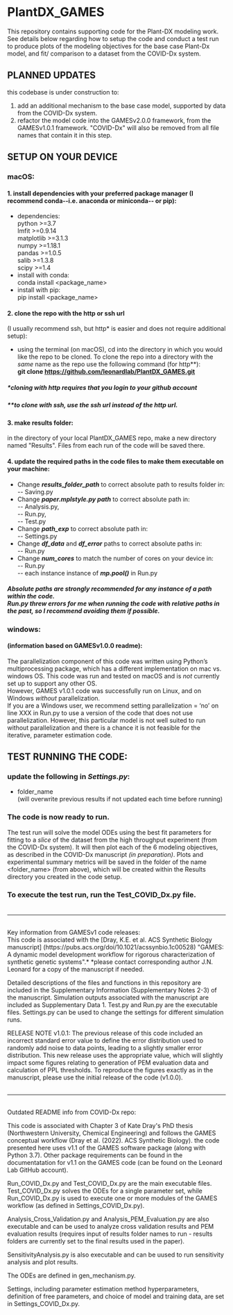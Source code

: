 # PlantDX_GAMES

This repository contains supporting code for the Plant-DX modeling work. See details below regarding how to setup the code and conduct a test run to produce plots of the modeling objectives for the base case Plant-Dx model, and fit/ comparison to a dataset from the COVID-Dx system. <br />

## PLANNED UPDATES <br />
this codebase is under construction to:
1. add an additional mechanism to the base case model, supported by data from the COVID-Dx system. <br />
2. refactor the model code into the GAMESv2.0.0 framework,  from the GAMESv1.0.1 framework. "COVID-Dx" will also be removed from all file names that contain it in this step.<br />

## SETUP ON YOUR DEVICE <br />
### macOS: <br />
#### 1. install dependencies with your preferred package manager (I recommend conda--i.e. anaconda or miniconda-- or pip): <br />
- dependencies: <br />
python >=3.7 <br />
lmfit >=0.9.14 <br />
matplotlib >=3.1.3 <br />
numpy >=1.18.1 <br />
pandas >=1.0.5 <br />
salib >=1.3.8 <br />
scipy >=1.4 <br />
- install with conda: <br />
conda install <package_name> <br /> 
- install with pip: <br /> 
pip install <package_name> <br />

#### 2. clone the repo with the http or ssh url <br />
(I usually recommend ssh, but http* is easier and does not require additional setup): <br />
- using the terminal (on macOS), cd into the directory in which you would like the repo to be cloned. To clone the repo into a directory with the *same* name as the repo use the following command (for http**):<br />
**git clone https://github.com/leonardlab/PlantDX_GAMES.git** <br />
##### *cloning with http requires that you login to your github account <br />
##### **to clone with ssh, use the ssh url instead of the http url. <br />

#### 3. make results folder: <br />
in the directory of your local PlantDX_GAMES repo, make a new directory named "Results". Files from each run of the code will be saved there. <br />

#### 4. update the required paths in the code files to make them executable on your machine: <br />
- Change ***results_folder_path*** to correct absolute path to results folder in: <br />
-- Saving.py 
- Change ***paper.mplstyle.py path*** to correct absolute path in: <br />
-- Analysis.py,<br />
-- Run.py, <br />
-- Test.py <br />
- Change ***path_exp*** to correct absolute path in: <br />
-- Settings.py<br />
- Change ***df_data*** and ***df_error*** paths to correct absolute paths in: <br />
-- Run.py <br />
- Change ***num_cores*** to match the number of cores on your device in: <br />
-- Run.py <br />
-- each instance instance of ***mp.pool()*** in Run.py <br />
##### Absolute paths are **strongly** recommended for any instance of a path within the code. <br /> Run.py threw errors for me when running the code with relative paths in the past, so I recommend avoiding them if possible.<br />

### windows: <br />
#### (information based on GAMESv1.0.0 readme): <br />
The parallelization component of this code was written using Python’s multiprocessing package, which has a different implementation on mac vs. windows OS. This code was run and tested on macOS and is *not* currently set up to support any other OS. <br />
However, GAMES v1.0.1 code was successfully run on Linux, and on Windows *without* parallelization. <br /> If you are a Windows user, we recommend setting parallelization = ‘no’ on line XXX in Run.py to use a version of the code that does not use parallelization. However, this particular model is not well suited to run without parallelization and there is a chance it is not feasible for the iterative, parameter estimation code.
 <br />

## TEST RUNNING THE CODE: <br />
### update the following in ***Settings.py***:<br />
- folder_name <br />
(will overwrite previous results if not updated each time before running)<br />
### The code is now ready to run. <br />
The test run will solve the model ODEs using the best fit parameters for fitting to a *slice* of the dataset from the high throughput experiment (from the COVID-Dx system). It will then plot each of the 6 modeling objectives, as described in the COVID-Dx manuscript *(in preparation)*. Plots and experimental summary metrics will be saved in the folder of the name <folder_name> (from above), which will be created within the Results directory you created in the code setup. <br />
### To execute the test run, run the Test_COVID_Dx.py file. <br /><br />
______________________________________________________________________________

<br />
Key information from GAMESv1 code releases: <br />
This code is associated with the [Dray, K.E. et al. ACS Synthetic Biology manuscript] (https://pubs.acs.org/doi/10.1021/acssynbio.1c00528) "GAMES: A dynamic model development workflow for rigorous characterization of synthetic genetic systems".*
*please contact corresponding author J.N. Leonard for a copy of the manuscript if needed.

Detailed descriptions of the files and functions in this repository are included in the Supplementary Information (Supplementary Notes 2-3) of the manuscript. Simulation outputs associated with the manuscript are included as Supplementary Data 1. Test.py and Run.py are the executable files. Settings.py can be used to change the settings for different simulation runs.

RELEASE NOTE v1.0.1: The previous release of this code included an incorrect standard error value to define the error distribution used to randomly add noise to data points, leading to a slightly smaller error distribution. This new release uses the appropriate value, which will slightly impact some figures relating to generation of PEM evaluation data and calculation of PPL thresholds. To reproduce the figures exactly as in the manuscript, please use the initial release of the code (v1.0.0).
<br /><br />
______________________________________________________________________________

<br />
Outdated README info from COVID-Dx repo:

This code is associated with Chapter 3 of Kate Dray's PhD thesis (Northwestern University, Chemical Engineering) and follows the GAMES conceptual workflow (Dray et al. (2022). ACS Synthetic Biology). 
the code presented here uses v1.1 of the GAMES software package (along with Python 3.7). Other package requirements can be found in the documentatation for v1.1 on the GAMES code (can be found on the Leonard Lab GitHub account).

Run_COVID_Dx.py and Test_COVID_Dx.py are the main executable files. Test_COVID_Dx.py solves the ODEs for a single parameter set, while  Run_COVID_Dx.py is used to execute one or more modules of the GAMES workflow (as defined in Settings_COVID_Dx.py).

Analysis_Cross_Validation.py and Analysis_PEM_Evaluation.py are also executable and can be used to analyze cross validation results and PEM evaluation results (requires input of results folder names to run - results folders are currently set to the final results used in the paper). 

SensitivityAnalysis.py is also executable and can be uused to run sensitivity analysis and plot results. 

The ODEs are defined in gen_mechanism.py. 

Settings, including parameter estimation method hyperparameters, definition of free parameters, and choice of model and training data, are set in Settings_COVID_Dx.py. 
